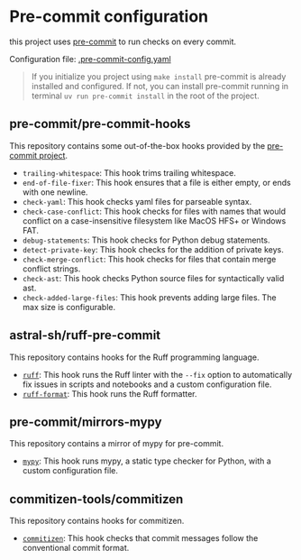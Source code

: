 # Pre-commit configuration

this project uses [pre-commit](https://pre-commit.com/) to run checks on every commit.

Configuration file: [.pre-commit-config.yaml](https://github.com/JoseRZapata/data-science-project-template/blob/main/{{cookiecutter.repo_name}}/.pre-commit-config.yaml)

> If you initialize you project using `make install` pre-commit is already installed and configured.
> If not, you can install pre-commit running in terminal `uv run pre-commit install` in the root of the project.

## pre-commit/pre-commit-hooks

This repository contains some out-of-the-box hooks provided by the [pre-commit project](https://github.com/pre-commit/pre-commit-hooks).

- `trailing-whitespace`: This hook trims trailing whitespace.
- `end-of-file-fixer`: This hook ensures that a file is either empty, or ends with one newline.
- `check-yaml`: This hook checks yaml files for parseable syntax.
- `check-case-conflict`: This hook checks for files with names that would conflict on a case-insensitive filesystem like MacOS HFS+ or Windows FAT.
- `debug-statements`: This hook checks for Python debug statements.
- `detect-private-key`: This hook checks for the addition of private keys.
- `check-merge-conflict`: This hook checks for files that contain merge conflict strings.
- `check-ast`: This hook checks Python source files for syntactically valid ast.
- `check-added-large-files`: This hook prevents adding large files. The max size is configurable.

## astral-sh/ruff-pre-commit

This repository contains hooks for the Ruff programming language.

- [`ruff`](https://docs.astral.sh/ruff/): This hook runs the Ruff linter with the `--fix` option to automatically fix issues in scripts and notebooks and a custom configuration file.
- [`ruff-format`](https://docs.astral.sh/ruff/): This hook runs the Ruff formatter.

## pre-commit/mirrors-mypy

This repository contains a mirror of mypy for pre-commit.

- [`mypy`](http://mypy-lang.org/): This hook runs mypy, a static type checker for Python, with a custom configuration file.

## commitizen-tools/commitizen

This repository contains hooks for commitizen.

- [`commitizen`](https://commitizen-tools.github.io/commitizen/): This hook checks that commit messages follow the conventional commit format.
